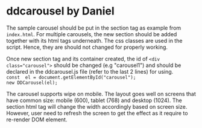 # ddcarousel by Daniel
<section>
    <p>
      The sample carousel should be put in the section tag as example from <code>index.html</code>. For multiple carousels, the new section should be added together with its html tags underneath.
      The css classes are used in the script. Hence, they are should not changed for properly working.          
    </p>
    <p>
      Once new section tag and its container created, the id of <code>&lt;div class="carousel"&gt;</code> should be changed (e.g "carousel1") and should be declared in the ddcarousel.js file (refer to the last 2 lines) for using.
      <br>
      <code>const  el = document.getElementById("carousel");</code><br>
      <code>new DDCarousel(el);</code>
    </p>
    <p>
      The carousel supports wipe on mobile.
      The layout goes well on screens that have common size: mobile (600), tablet (768) and desktop (1024).
      The section html tag will change the width accordingly based on screen size. However, user need to refresh the screen to get the effect as it require to re-render DOM element.
    </p>    
</section>
